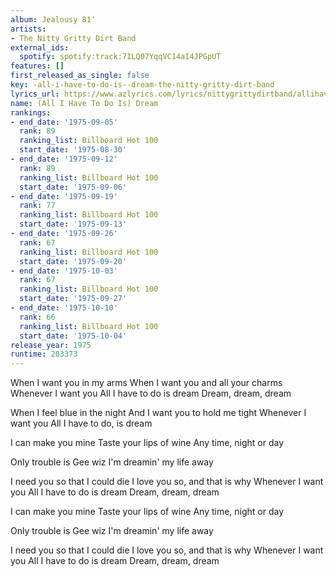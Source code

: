 ```yaml
---
album: Jealousy 81'
artists:
- The Nitty Gritty Dirt Band
external_ids:
  spotify: spotify:track:7ILQ07YqqVC14aI4JPGpUT
features: []
first_released_as_single: false
key: -all-i-have-to-do-is--dream-the-nitty-gritty-dirt-band
lyrics_url: https://www.azlyrics.com/lyrics/nittygrittydirtband/allihavetodoisdream.html
name: (All I Have To Do Is) Dream
rankings:
- end_date: '1975-09-05'
  rank: 89
  ranking_list: Billboard Hot 100
  start_date: '1975-08-30'
- end_date: '1975-09-12'
  rank: 89
  ranking_list: Billboard Hot 100
  start_date: '1975-09-06'
- end_date: '1975-09-19'
  rank: 77
  ranking_list: Billboard Hot 100
  start_date: '1975-09-13'
- end_date: '1975-09-26'
  rank: 67
  ranking_list: Billboard Hot 100
  start_date: '1975-09-20'
- end_date: '1975-10-03'
  rank: 67
  ranking_list: Billboard Hot 100
  start_date: '1975-09-27'
- end_date: '1975-10-10'
  rank: 66
  ranking_list: Billboard Hot 100
  start_date: '1975-10-04'
release_year: 1975
runtime: 203373
---
```

When I want you in my arms
When I want you and all your charms
Whenever I want you
All I have to do is dream
Dream, dream, dream

When I feel blue in the night
And I want you to hold me tight
Whenever I want you
All I have to do, is dream

I can make you mine
Taste your lips of wine
Any time, night or day

Only trouble is
Gee wiz
I'm dreamin' my life away

I need you so that I could die
I love you so, and that is why
Whenever I want you
All I have to do is dream
Dream, dream, dream

I can make you mine
Taste your lips of wine
Any time, night or day

Only trouble is
Gee wiz
I'm dreamin' my life away

I need you so that I could die
I love you so, and that is why
Whenever I want you
All I have to do is dream
Dream, dream, dream
